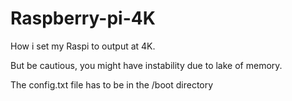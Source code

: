 # Raspberry-pi-4K

How i set my Raspi to output at 4K.

But be cautious, you might have instability due to lake of memory.

The config.txt file has to be in the /boot directory
